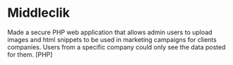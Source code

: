 Middleclik
==========

Made a secure PHP web application that allows admin users to upload images and html snippets to be used in marketing campaigns for clients companies. Users from a specific company could only see the data posted for them. [PHP]
